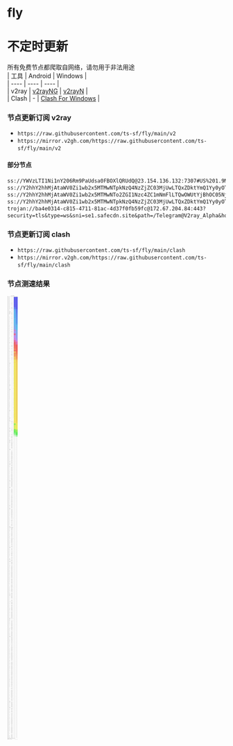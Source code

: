 # fly
# 不定时更新
所有免费节点都爬取自网络，请勿用于非法用途  
|  工具  | Android  | Windows  |  
|  ----  | ----   | ----  |  
| v2ray  | [v2rayNG](https://github.com/2dust/v2rayNG/releases) | [v2rayN](https://github.com/2dust/v2rayN/releases) |  
| Clash  | - | [Clash For Windows](https://github.com/2dust/clashN/releases) | 
  
### 节点更新订阅  v2ray
- `https://raw.githubusercontent.com/ts-sf/fly/main/v2`  
- `https://mirror.v2gh.com/https://raw.githubusercontent.com/ts-sf/fly/main/v2`  

#### 部分节点  
``` 
ss://YWVzLTI1Ni1nY206Rm9PaUdsa0FBOXlQRUdQ@23.154.136.132:7307#US%201.9MB%2Fs
ss://Y2hhY2hhMjAtaWV0Zi1wb2x5MTMwNTpkNzQ4NzZjZC03MjUwLTQxZDktYmQ1Yy0yOTVkOTRkNmEwMDg=@free.2apzhfa.xyz:31141#%F0%9F%87%AD%F0%9F%87%B0HK%E9%A6%99%E6%B8%AF
ss://Y2hhY2hhMjAtaWV0Zi1wb2x5MTMwNTo2ZGI1Nzc4ZC1mNmFlLTQwOWUtYjBhOC05Njc4MWRkYzMwMzM=@free.2weradf.xyz:36313#%F0%9F%87%B0%F0%9F%87%B7KR%E9%9F%A9%E5%9B%BD
ss://Y2hhY2hhMjAtaWV0Zi1wb2x5MTMwNTpkNzQ4NzZjZC03MjUwLTQxZDktYmQ1Yy0yOTVkOTRkNmEwMDg=@free.2apzhfa.xyz:31741#%F0%9F%87%B9%F0%9F%87%ADTH%E6%B3%B0%E5%9B%BD
trojan://ba4e0314-c815-4711-81ac-4d37f0fb59fc@172.67.204.84:443?security=tls&type=ws&sni=se1.safecdn.site&path=/Telegram@V2ray_Alpha&host=se1.safecdn.site#%E6%9C%AA%E7%9F%A52
```
### 节点更新订阅  clash
- `https://raw.githubusercontent.com/ts-sf/fly/main/clash`  
- `https://mirror.v2gh.com/https://raw.githubusercontent.com/ts-sf/fly/main/clash`  

### 节点测速结果
![image](traffic.png)
